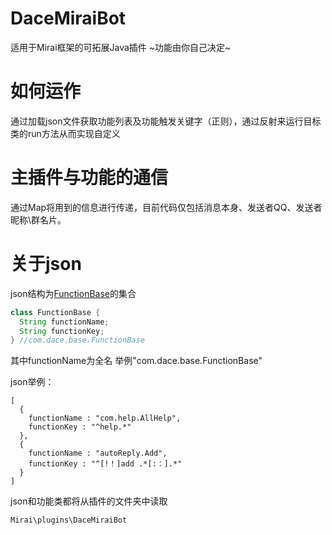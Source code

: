 # DaceMiraiBot
适用于Mirai框架的可拓展Java插件 \~功能由你自己决定\~

# 如何运作
通过加载json文件获取功能列表及功能触发关键字（正则），通过反射来运行目标类的run方法从而实现自定义

# 主插件与功能的通信
通过Map将用到的信息进行传递，目前代码仅包括消息本身、发送者QQ、发送者昵称\群名片。

# 关于json
json结构为[FunctionBase](https://github.com/Grand-cocoa/DaceMiraiBot/blob/master/src/main/java/com/dace/base/FunctionBase.java "com.dace.base.FunctionBase")的集合

```Java
class FunctionBase { 
  String functionName; 
  String functionKey;
} //com.dace.base.FunctionBase
```

其中functionName为全名  举例"com.dace.base.FunctionBase"

json举例：

    [
      {
        functionName : "com.help.AllHelp",
        functionKey : "^help.*"
      }, 
      {
        functionName : "autoReply.Add", 
        functionKey : "^[!！]add .*[:：].*"
      }
    ]


json和功能类都将从插件的文件夹中读取
    
    Mirai\plugins\DaceMiraiBot


